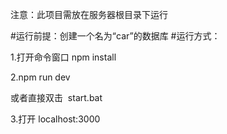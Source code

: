 
注意：此项目需放在服务器根目录下运行

#运行前提：创建一个名为“car”的数据库
#运行方式：

1.打开命令窗口
npm install

2.npm run dev

或者直接双击  start.bat


3.打开 localhost:3000
